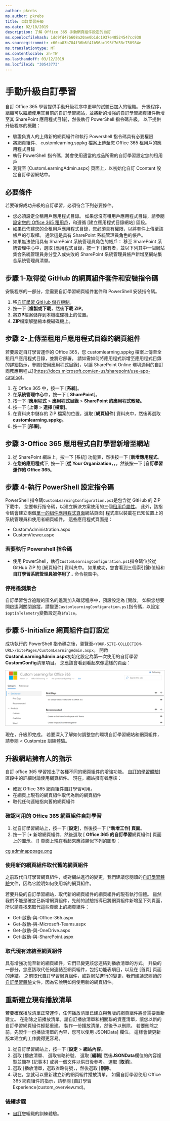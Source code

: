 ```yaml
---
author: pkrebs
ms.author: pkrebs
title: 自訂學習升級
ms.date: 02/10/2019
description: 了解 Office 365 手動網頁組件設定的自訂
ms.openlocfilehash: 1dd9fd47b608a20ae0b1dc1937e48524547cc938
ms.sourcegitcommit: c60ca83b784f36b6f41b56ac193f7d58c750984e
ms.translationtype: MT
ms.contentlocale: zh-TW
ms.lasthandoff: 03/12/2019
ms.locfileid: "30543773"
---
```

# <a name="manual-upgrade-for-custom-learning"></a>手動升級自訂學習

自訂 Office 365 學習提供手動升級程序中更早的試驗已加入的組織。 升級程序，組織可以繼續使用其目前的自訂學習網站，並將新的增強的自訂學習網頁組件新增至其 SharePoint 應用程式目錄]，然後執行 PowerShell 指令碼升級。 以下提供升級程序的概觀： 

- 驗證負責人的上傳新的網頁組件和執行 Powershell 指令碼具有必要權限
- 將網頁組件、 customlearning.sppkg 檔案上傳至您 Office 365 租用戶的應用程式目錄
- 執行 PowerShell 指令碼，將會使用適當的成品所需的自訂學習設定您的租用戶
- 瀏覽至 [CustomLearningAdmin.aspx] 頁面上，以初始化自訂 Ccontent 設定自訂學習網站中。

## <a name="prerequisites"></a>必要條件
若要確保成功升級的自訂學習，必須符合下列必要條件。 

- 您必須設定全租用戶應用程式目錄。 如果您沒有租用戶應用程式目錄，請參閱[設定您的 Office 365 租用戶](https://docs.microsoft.com/en-us/sharepoint/dev/spfx/set-up-your-developer-tenant#create-app-catalog-site)，和遵循 [建立應用程式目錄網站] 區段。 
- 如果已佈建您的全租用戶應用程式目錄，您必須具有權限，以將套件上傳至該帳戶的存取權。 通常這是具有 SharePoint 系統管理員角色的帳戶。 
- 如果無法使用具有 SharePoint 系統管理員角色的帳戶： 移至 SharePoint 系統管理中心中，選取 [應用程式目錄，按一下 [擁有者，並以下列其中一個網站集合系統管理員身分登入或失敗的 SharePoint 系統管理員帳戶新增至網站集合系統管理員清單。 

## <a name="step-1---get-the-web-part-package-and-setup-script-from-github"></a>步驟 1-取得從 GitHub 的網頁組件套件和安裝指令碼
安裝程序的一部分，您需要自訂學習網頁組件套件和 PowerShell 安裝指令碼。

1. 移[自訂學習 GitHub 儲存機制](https://github.com/pnp/custom-learning-office-365)。
2. 按一下 [**複製或下載**，然後**下載 ZIP**。   
3. 將**ZIP**檔案儲存到本機磁碟機上的位置。
4. **ZIP**檔案解壓縮本機磁碟機上。

## <a name="step-2---upload-the-web-part-to-the-tenant-app-catalog"></a>步驟 2-上傳至租用戶應用程式目錄的網頁組件
若要設定自訂學習運作的 Office 365，您 customlearning.sppkg 檔案上傳至全租用戶應用程式目錄，並將它部署。 請如需如何將應用程式新增至應用程式目錄的詳細指示，參閱[使用應用程式目錄]，以讓 SharePoint Online 環境適用的自訂商務應用程式](https://docs.microsoft.com/en-us/sharepoint/use-app-catalog)。

1. 在 Office 365 中，按一下 [**系統**]。
2. 在**系統管理中心**中，按一下 [ **SharePoint**]。
3. 按一下 [**應用程式** > **應用程式目錄** > **SharePoint 的應用程式散發。**
4. 按一下 [**上傳** > **選擇 [檔案]**。
5. 在資料夾中儲存的 ZIP 檔案的位置，選取 [**網頁組件**] 資料夾中，然後再選取**customlearning.sppkg。**
6. 按一下 **[部署]**。

## <a name="step-3---add-the-custom-learning-for-office-365-app-to-the-site"></a>步驟 3-Office 365 應用程式自訂學習新增至網站

1. 從 SharePoint 網站上，按一下 [系統] 功能表，然後按一下 [**新增應用程式**。 
2. 在**您的應用程式**下, 按一下 [**從 Your Organization**，，，然後按一下 [**自訂學習運作的 Office 365**。 

## <a name="step-4---execute-powershell-configuration-script"></a>步驟 4-執行 PowerShell 設定指令碼
PowerShell 指令碼`CustomLearningConfiguration.ps1`是包含從 GitHub 的 ZIP 下載中。 您要執行指令碼，以建立解決方案使用的三個[租用戶屬性](https://docs.microsoft.com/en-us/sharepoint/dev/spfx/tenant-properties)。 此外，該指令碼會建立兩個[單一的組件應用程式頁面](https://docs.microsoft.com/en-us/sharepoint/dev/spfx/web-parts/single-part-app-pages)網站頁面] 程式庫以裝載在已知位置上的系統管理員和使用者網頁組件。 這些應用程式頁面是：

- CustomAdministration.aspx
- CustomViewer.aspx

### <a name="to-run-the-powershell-script"></a>若要執行 Powershell 指令碼
- 使用 PowerShell，執行`CustomLearningConfiguration.ps1`指令碼位於從 GitHub ZIP 的 [網頁組件] 資料夾中。 如果成功，您會看到三個索引鍵/值組和**自訂學習系統管理員被停用了..** 命令視窗中。

### <a name="disabling-telemetry-collection"></a>停用遙測集合
自訂學習包含追蹤的匿名的遙測加入確認程序中，預設設定為 [開啟。 如果您想要開啟遙測關閉追蹤，請變更`CustomlearningConfiguration.ps1`指令碼，以設定`$optInTelemetry`變數設定為`$false`。

## <a name="step-5---initialize-web-part-custom-configuration"></a>步驟 5-Initialize 網頁組件自訂設定
成功執行的 PowerShell 指令碼之後，瀏覽至`<YOUR-SITE-COLLECTION-URL>/SitePages/CustomLearningAdmin.aspx`。 開啟**CustomLearningAdmin.aspx**初始化設定為第一次使用的自訂學習**CustomConfig**清單項目。 您應該會看到看起來像這樣的頁面：

![cg adminapppage.png](media/cg-adminapppage.png)

現在，升級即完成。 若要深入了解如何調整您的環境自訂學習網站和網頁組件，請參閱 < <b0>Customize 訓練體驗</b0>。

## <a name="upgrade-instructions-for-site-owners"></a>升級網站擁有人的指示
自訂 office 365 學習推出了各種不同的網頁組件的增強功能。 [自訂的學習體驗](custom_overview.md)] 區段中的詳細討論使用網頁組件。 現在，網站擁有者應該：  

- 確認 Office 365 網頁組件自訂學習可用。 
- 在網頁上現有的網頁組件取代為新的網頁組件
- 取代任何連結指向舊的網頁組件

### <a name="verify-the-custom-learning-for-office-365-web-part-is-available"></a>確認可用的 Office 365 網頁組件自訂學習
1.  從自訂學習網站上，按一下 [**設定**]，然後按一下 [***新增工作] 頁面**。
2.  按一下 [**+** 新增網頁組件，然後選取 [ **Office 365 的自訂學習**網頁組件] 頁面上的圖示。 [] 頁面上現在看起來應該類似下列的圖形：

[cg adminapppage.png](media/cg-adminapppage.png)
 
### <a name="replace-the-old-web-part-with-the-new-web-part"></a>使用新的網頁組件取代舊的網頁組件
之前取代自訂學習網頁組件，或對網站進行的變更，我們建議您閱讀的[自訂學習體驗](custom_overview.md)文件，因為它說明如何使用新的網頁組件。 

若要升級的自訂學習網站，取代新的網頁組件的網頁組件的現有執行個體。 雖然我們不能是確定已新增網頁組件，先前的試驗指導已將網頁組件新增至下列頁面，所以請尋找來取代這些頁面上的網頁組件：

- Get-啟動-與-Office-365.aspx
- Get-啟動-與-Microsoft-Teams.aspx
- Get-啟動-與-OneDrive.aspx
- Get-啟動-與-SharePoint.aspx

### <a name="replace-existing-links-to-the-web-part"></a>取代現有連結至網頁組件
具有增強功能至新的網頁組件，它們已變更該您連結到播放清單的方式。 升級的一部分，您應該取代任何連結至網頁組件，包括功能表項目，以及在 [首頁] 頁面的連結。 之前取代自訂學習網頁組件，或對網站進行的變更，我們建議您閱讀的[自訂學習體驗](custom_overview.md)文件，因為它說明如何使用新的網頁組件。 

## <a name="recreate-existing-playlists"></a>重新建立現有播放清單 
若要確保播放清單正常運作，任何播放清單已建立與舊版的網頁組件將會需要重新建立。 在刪除之前播放清單，請自訂播放清單和相關聯的資產清單，讓您以新的自訂學習網頁組件輕鬆重建。 製作一份播放清單，然後予以刪除。 若要刪除之前，先製作一份播放清單的內容，您可以使用 JSONData] 欄位。 這樣會使更新版本建立的工作變得更容易。


1. 從自訂學習網站上，按一下 [**設定** > **網站內容**。 
2. 選取 [播放清單、 選取省略符號、 選取 [**編輯**] 然後**JSONData**欄位的內容複製並儲存 [記事本] 或另一個文件以供日後參考。 選取 [**取消**]。
3. 選取 [播放清單，選取省略符號，，然後選取 [**刪除**。
4. 現在，您就可以重新建立新的網頁組件播放清單。
如需自訂學習使用 Office 365 網頁組件的指示，請參閱 [自訂學習 Experience(custom_overview.md)。

### <a name="next-steps"></a>後續步驟
- [自訂](custom_overview.md)您組織的訓練體驗。

